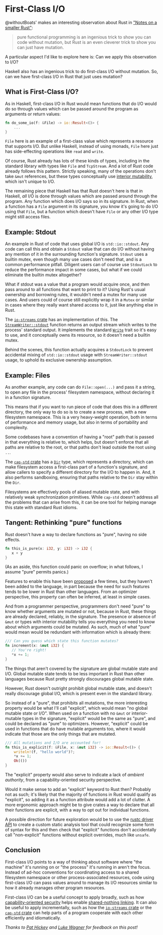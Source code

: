 # First-Class I/O

@withoutBoats' makes an interesting observation about Rust in ["Notes on a smaller Rust"]:

> pure functional programming is an ingenious trick to show you can code
> without mutation, but Rust is an even cleverer trick to show you can just
> have mutation.

A particular aspect I'd like to explore here is: Can we apply this
observation to I/O?

Haskell also has an ingenious trick to do first-class I/O without mutation. So,
can we have first-class I/O in Rust that just uses mutation?

["Notes on a smaller Rust"]: https://without.boats/blog/notes-on-a-smaller-rust/

## What is First-Class I/O?

As in Haskell, first-class I/O in Rust would mean functions that do I/O would
do so through values which can be passed around the program as arguments or
return values:

```rust
fn do_some_io(f: &File) -> io::Result<()> {
    ...
}
```

`File` here is an example of a first-class value which represents a resource
that supports I/O. But unlike Haskell, instead of using monads, `File` here just
has side-effecting operations like `read` and `write`.

Of course, Rust already has lots of these kinds of types, including in the
standard library with types like `File` and `TcpStream`. And a lot of Rust
code already follows this pattern. Strictly speaking, many of the operations
don't take `&mut` references, but these types conceptually use
[interior mutability], which isn't unique to I/O.

The remaining piece that Haskell has that Rust doesn't here is that in Haskell,
*all* I/O is done through values which are passed around through the program.
Any function which does I/O says so in its signature. In Rust, when a function
has a `File` argument in its signature, you know it's going to do I/O using that
`File`, but a function which doesn't have `File` or any other I/O type might
still access files.

[interior mutability]: https://doc.rust-lang.org/reference/interior-mutability.html

## Example: Stdout

An example in Rust of code that uses global I/O is `std::io::stdout`. Any
code can call this and obtain a `Stdout` value that can do I/O without having
any mention of it in the surrounding function's signature. `Stdout` uses a
builtin mutex, even though many use cases don't need that, and is a common
performance pitfall. Diligent users can of course use `StdoutLock` to reduce
the performance impact in some cases, but what if we could eliminate the
builtin mutex altogether?

What if stdout was a value that a program would acquire once, and then pass
around to all functions that want to print to it? Using Rust's usual ownership
and borrowing rules, it wouldn't need a mutex for many use cases. And users
could of course still explicitly wrap it in a `Mutex` or similar in cases where
they really want shared access to it, just like anything else in Rust.

The [`io-streams` crate] has an implementation of this. The
[`StreamWriter::stdout`] function returns an output stream which writes to
the process' standard output. It implements the standard [`Write`] trait
so it's easy to use, and it conceptually owns its resource, so it doesn't
need a builtin mutex.

Behind the scenes, this function actually acquires a `StdoutLock` to prevent
accidental mixing of `std::io::stdout` usage with `StreamWriter::stdout`
usage, to uphold its exclusive ownership assumption.

[`Write`]: https://doc.rust-lang.org/std/io/trait.Write.html
[`StreamWriter::stdout`]: https://docs.rs/io-streams/latest/io_streams/struct.StreamWriter.html#method.stdout
[`io-streams` crate]: https://crates.io/crates/io-streams

## Example: Files

As another example, any code can do `File::open(...)` and pass it a string,
to open any file in the process' filesystem namespace, without declaring it
in a function signature.

This means that if you want to run piece of code that does this in a different
directory, the only way to do so is to create a new process, with a new
filesystem namespace. This is a very heavy-weight operation, both in terms of
performance and memory usage, but also in terms of portability and complexity.

Some codebases have a convention of having a "root" path that is passed in
that everything is relative to, which helps, but doesn't enforce that all
paths are relative to the root, or that paths don't lead outside the root
using `..`.

The [`cap-std` crate] has a [`Dir`] type, which represents a directory,
which can make filesystem access a first-class part of a function's signature,
and allow callers to specify a different directory for the I/O to happen in.
And, it also performs sandboxing, ensuring that paths relative to the `Dir`
stay within the `Dir`.

Filesystems are effectively pools of aliased mutable state, and with relatively
weak synchronization primitives. While `cap-std` doesn't address all the
problems that can arise from this, it can be one tool for helping manage
this state with standard Rust idioms.

[`cap-std` crate]: https://crates.io/crates/cap-std
[`Dir`]: https://docs.rs/cap-std/latest/cap_std/fs/struct.Dir.html

## Tangent: Rethinking "pure" functions

Rust doesn't have a way to declare functions as "pure", having no side effects.

```rust
fn this_is_pure(x: i32, y: i32) -> i32 {
   x + y
}
```

(As an aside, this function could panic on overflow; in what follows, I assume
"pure" permits panics.)

Features to enable this have been [proposed] a few times, but they haven't been
added to the language, in part because the need for such features tends to be
lower in Rust than other languages. From an optimizer perspective, this
property can often be inferred, at least in simple cases.

And from a programmer perspective, programmers don't need "pure" to know whether
arguments are mutated or not, because in Rust, these things are already
declared, reliably, in the signature. The presence or absence of `&mut` or
types with interior mutability tells you everything you need to know about
which arguments could be mutated. As such, much of what "pure" would mean would
be redundant with information which is already there:

```rust
/// Can you guess which state this function mutates?
fn increment(x: &mut i32) {
   // You're right!
   *x += 1;
}
```

The things that aren't covered by the signature are global mutable state and
I/O. Global mutable state tends to be less important in Rust than other
languages because Rust pretty strongly discourages global mutable state.

However, Rust doesn't outright prohibit global mutable state, and doesn't
really discourage global I/O, which is present even in the standard library.

So instead of a "pure", that prohibits all mutations, the more interesting
property would be what I'll call "explicit", which would mean "no global
mutable state or I/O". When used on a function with no `&mut` or
interior-mutable types in the signature, "explicit" would be the same as
"pure", and could be declared as "pure" to optimizers. However, "explicit"
could be used in functions that do have mutable arguments too, where it
would indicate that those are the only things that are mutated.

```rust
/// All mutations and I/O are accounted for!
fn this_is_explicit(f: &File, x: &mut i32) -> io::Result<()> {
    writeln!(f, "hello world")?;
    *x += 1;
    Ok(())
}
```

The "explicit" property would also serve to indicate a lack of
*ambient authority*, from a capability-oriented security perspective.

Would it make sense to add an "explicit" keyword to Rust then? Probably not
as such; it's likely that the majority of functions in Rust would qualify as
"explicit", so adding it as a function attribute would add a lot of clutter.
A more ergonomic approach might be to give crates a way to declare that all
their functions are explicit, with a way to opt out for individual functions.

A possible direction for future exploration would be to use the
[rustc driver API] to create a custom static analysis tool that could recognize
some form of syntax for this and then check that "explicit" functions don't
accidentally call "non-explicit" functions without explicit overrides, much
like `unsafe`.

[rustc driver API]: https://rustc-dev-guide.rust-lang.org/rustc-driver.html
[proposed]: https://github.com/rust-lang/rfcs/issues/1631

## Conclusion

First-class I/O points to a way of thinking about software where "the machine"
it's running on or "the process" it's running in aren't the focus. Instead of
ad-hoc conventions for coordinating access to a shared filesystem namespace or
other process-associated resources, code using first-class I/O can pass values
around to manage its I/O resources similar to how it already manages other
program resources.

First-class I/O can be a useful concept to apply broadly, such as how
[capability-oriented security] helps enable [shared-nothing linking]. It can
also be useful to apply incrementally, such as how the [`io-streams` crate]
or the [`cap-std` crate] can help parts of a program cooperate with each other
efficiently and idiomatically.

*Thanks to [Pat Hickey](https://github.com/pchickey) and
[Luke Wagner](https://github.com/lukewagner) for feedback on this post!*

[shared-nothing linking]: https://github.com/WebAssembly/interface-types/blob/master/proposals/interface-types/Explainer.md#creating-maximally-reusable-modules
[capability-oriented security]: https://en.wikipedia.org/wiki/Capability-based_security
